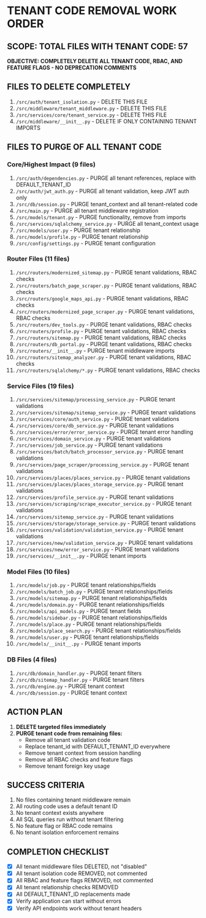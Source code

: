 # TENANT CODE REMOVAL WORK ORDER

## SCOPE: TOTAL FILES WITH TENANT CODE: 57

**OBJECTIVE: COMPLETELY DELETE ALL TENANT CODE, RBAC, AND FEATURE FLAGS - NO DEPRECATION COMMENTS**

## FILES TO DELETE COMPLETELY

1. `/src/auth/tenant_isolation.py` - DELETE THIS FILE
2. `/src/middleware/tenant_middleware.py` - DELETE THIS FILE
3. `/src/services/core/tenant_service.py` - DELETE THIS FILE
4. `/src/middleware/__init__.py` - DELETE IF ONLY CONTAINING TENANT IMPORTS

## FILES TO PURGE OF ALL TENANT CODE

### Core/Highest Impact (9 files)

1. `/src/auth/dependencies.py` - PURGE all tenant references, replace with DEFAULT_TENANT_ID
2. `/src/auth/jwt_auth.py` - PURGE all tenant validation, keep JWT auth only
3. `/src/db/session.py` - PURGE tenant_context and all tenant-related code
4. `/src/main.py` - PURGE all tenant middleware registration
5. `/src/models/tenant.py` - PURGE functionality, remove from imports
6. `/src/services/sqlalchemy_service.py` - PURGE all tenant_context usage
7. `/src/models/user.py` - PURGE tenant relationship
8. `/src/models/profile.py` - PURGE tenant relationship
9. `/src/config/settings.py` - PURGE tenant configuration

### Router Files (11 files)

1. `/src/routers/modernized_sitemap.py` - PURGE tenant validations, RBAC checks
2. `/src/routers/batch_page_scraper.py` - PURGE tenant validations, RBAC checks
3. `/src/routers/google_maps_api.py` - PURGE tenant validations, RBAC checks
4. `/src/routers/modernized_page_scraper.py` - PURGE tenant validations, RBAC checks
5. `/src/routers/dev_tools.py` - PURGE tenant validations, RBAC checks
6. `/src/routers/profile.py` - PURGE tenant validations, RBAC checks
7. `/src/routers/sitemap.py` - PURGE tenant validations, RBAC checks
8. `/src/routers/db_portal.py` - PURGE tenant validations, RBAC checks
9. `/src/routers/__init__.py` - PURGE tenant middleware imports
10. `/src/routers/sitemap_analyzer.py` - PURGE tenant validations, RBAC checks
11. `/src/routers/sqlalchemy/*.py` - PURGE tenant validations, RBAC checks

### Service Files (19 files)

1. `/src/services/sitemap/processing_service.py` - PURGE tenant validations
2. `/src/services/sitemap/sitemap_service.py` - PURGE tenant validations
3. `/src/services/core/auth_service.py` - PURGE tenant validations
4. `/src/services/core/db_service.py` - PURGE tenant validations
5. `/src/services/error/error_service.py` - PURGE tenant error handling
6. `/src/services/domain_service.py` - PURGE tenant validations
7. `/src/services/job_service.py` - PURGE tenant validations
8. `/src/services/batch/batch_processor_service.py` - PURGE tenant validations
9. `/src/services/page_scraper/processing_service.py` - PURGE tenant validations
10. `/src/services/places/places_service.py` - PURGE tenant validations
11. `/src/services/places/places_storage_service.py` - PURGE tenant validations
12. `/src/services/profile_service.py` - PURGE tenant validations
13. `/src/services/scraping/scrape_executor_service.py` - PURGE tenant validations
14. `/src/services/sitemap_service.py` - PURGE tenant validations
15. `/src/services/storage/storage_service.py` - PURGE tenant validations
16. `/src/services/validation/validation_service.py` - PURGE tenant validations
17. `/src/services/new/validation_service.py` - PURGE tenant validations
18. `/src/services/new/error_service.py` - PURGE tenant validations
19. `/src/services/__init__.py` - PURGE tenant imports

### Model Files (10 files)

1. `/src/models/job.py` - PURGE tenant relationships/fields
2. `/src/models/batch_job.py` - PURGE tenant relationships/fields
3. `/src/models/sitemap.py` - PURGE tenant relationships/fields
4. `/src/models/domain.py` - PURGE tenant relationships/fields
5. `/src/models/api_models.py` - PURGE tenant fields
6. `/src/models/sidebar.py` - PURGE tenant relationships/fields
7. `/src/models/place.py` - PURGE tenant relationships/fields
8. `/src/models/place_search.py` - PURGE tenant relationships/fields
9. `/src/models/user.py` - PURGE tenant relationships/fields
10. `/src/models/__init__.py` - PURGE tenant imports

### DB Files (4 files)

1. `/src/db/domain_handler.py` - PURGE tenant filters
2. `/src/db/sitemap_handler.py` - PURGE tenant filters
3. `/src/db/engine.py` - PURGE tenant context
4. `/src/db/session.py` - PURGE tenant context

## ACTION PLAN

1. **DELETE targeted files immediately**
2. **PURGE tenant code from remaining files:**
   - Remove all tenant validation code
   - Replace tenant_id with DEFAULT_TENANT_ID everywhere
   - Remove tenant context from session handling
   - Remove all RBAC checks and feature flags
   - Remove tenant foreign key usage

## SUCCESS CRITERIA

1. No files containing tenant middleware remain
2. All routing code uses a default tenant ID
3. No tenant context exists anywhere
4. All SQL queries run without tenant filtering
5. No feature flag or RBAC code remains
6. No tenant isolation enforcement remains

## COMPLETION CHECKLIST

- [x] All tenant middleware files DELETED, not "disabled"
- [x] All tenant isolation code REMOVED, not commented
- [x] All RBAC and feature flags REMOVED, not commented
- [x] All tenant relationship checks REMOVED
- [x] All DEFAULT_TENANT_ID replacements made
- [x] Verify application can start without errors
- [x] Verify API endpoints work without tenant headers
